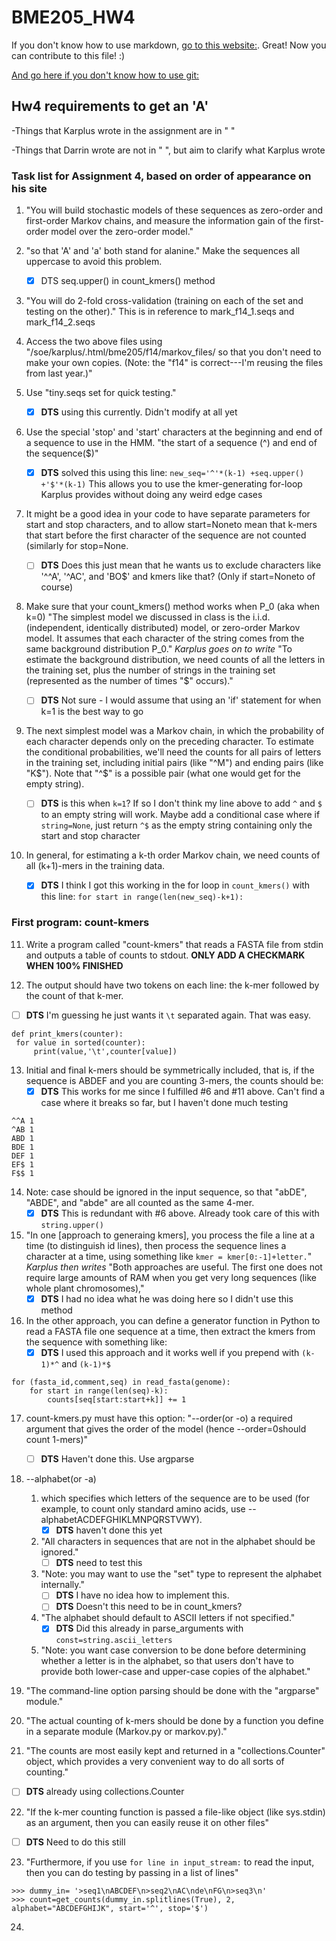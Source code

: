 # BME205_HW4

If you don't know how to use markdown, [go to this website:](https://github.com/adam-p/markdown-here/wiki/Markdown-Cheatsheet). Great! Now you can contribute to this file! :)

[And go here if you don't know how to use git:](http://rogerdudler.github.io/git-guide/)

## Hw4 requirements to get an 'A'

-Things that Karplus wrote in the assignment are in " "

-Things that Darrin wrote are not in " ", but aim to clarify what
 Karplus wrote

### Task list for Assignment 4, based on order of appearance on his site

1. "You will build stochastic models of these sequences as zero-order
and first-order Markov chains, and measure the information gain of the
first-order model over the zero-order model."

2. "so that 'A' and 'a' both stand for alanine." Make the sequences
all uppercase to avoid this problem.
    - [X] DTS seq.upper() in count_kmers() method

3. "You will do 2-fold cross-validation (training on each of the set
and testing on the other)." This is in reference to mark_f14_1.seqs
and mark_f14_2.seqs

4. Access the two above files using
"/soe/karplus/.html/bme205/f14/markov_files/ so that you don't need to
make your own copies.  (Note: the "f14" is correct---I'm reusing the
files from last year.)"

5. Use "tiny.seqs set for quick testing."
   - [X] **DTS** using this currently. Didn't modify at all yet

6. Use the special 'stop' and 'start' characters at the beginning and
end of a sequence to use in the HMM. "the start of a sequence (^) and
end of the sequence($)"
    - [X] **DTS** solved this using this line:
    `new_seq='^'*(k-1) +seq.upper() +'$'*(k-1)`
    This allows you to use the kmer-generating for-loop Karplus
    provides without doing any weird edge cases

7. It might be a good idea in your code to have separate parameters
for start and stop characters, and to allow start=Noneto mean that
k-mers that start before the first character of the sequence are not
counted (similarly for stop=None.
    - [ ] **DTS** Does this just mean that he wants us to exclude
      characters like '^^A', '^AC', and 'BO$' and kmers like that?
      (Only if start=Noneto of course)

8. Make sure that your count_kmers() method works when P_0 (aka when
k=0) "The simplest model we discussed in class is the
i.i.d. (independent, identically distributed) model, or zero-order
Markov model. It assumes that each character of the string comes from
the same background distribution P_0." *Karplus goes on to write* "To
estimate the background distribution, we need counts of all the
letters in the training set, plus the number of strings in the
training set (represented as the number of times "$" occurs)."
    - [ ] **DTS** Not sure - I would assume that using an 'if'
      statement for when k=1 is the best way to go

9. The next simplest model was a Markov chain, in which the
probability of each character depends only on the preceding
character. To estimate the conditional probabilities, we'll need the
counts for all pairs of letters in the training set, including initial
pairs (like "^M") and ending pairs (like "K$"). Note that "^$" is a
possible pair (what one would get for the empty string).
    - [ ] **DTS** is this when `k=1`? If so I don't think my line
      above to add `^` and `$` to an empty string will work. Maybe
      add a conditional case where if `string=None`, just return `^$`
      as the empty string containing only the start and stop character

10. In general, for estimating a k-th order Markov chain, we need
counts of all (k+1)-mers in the training data.
    - [X] **DTS** I think I got this working in the for loop in
      `count_kmers()` with this line: `for start in
      range(len(new_seq)-k+1):`

### First program: count-kmers

11. Write a program called "count-kmers" that reads a FASTA file from
stdin and outputs a table of counts to stdout. **ONLY ADD A CHECKMARK
WHEN 100% FINISHED**

12. The output should have two tokens on each line: the k-mer followed
by the count of that k-mer.
   - [ ] **DTS** I'm guessing he just wants it `\t` separated again. That was easy.
   ```
   def print_kmers(counter):
    for value in sorted(counter):
        print(value,'\t',counter[value])
   ```

13. Initial and final k-mers should be symmetrically included, that
is, if the sequence is ABDEF and you are counting 3-mers, the counts
should be:
    - [X] **DTS** This works for me since I fulfilled #6 and #11
      above. Can't find a case where it breaks so far, but I haven't
      done much testing
```
^^A 1
^AB 1
ABD 1
BDE 1
DEF 1
EF$ 1
F$$ 1
```

14. Note: case should be ignored in the input sequence, so that
"abDE", "ABDE", and "abde" are all counted as the same 4-mer.
    - [X] **DTS** This is redundant with #6 above. Already took care
      of this with `string.upper()`

15. "In one [approach to generaing kmers], you process the file a line
at a time (to distinguish id lines), then process the sequence lines a
character at a time, using something like `kmer = kmer[0:-1]+letter.`"
*Karplus then writes* "Both approaches are useful. The first one does
not require large amounts of RAM when you get very long sequences
(like whole plant chromosomes),"
    - [X] **DTS** I had no idea what he was doing here so I didn't use
      this method

16. In the other approach, you can define a generator function in
Python to read a FASTA file one sequence at a time, then extract the
kmers from the sequence with something like:
    - [X] **DTS** I used this approach and it works well if you prepend
     with `(k-1)*^` and `(k-1)*$`
```
for (fasta_id,comment,seq) in read_fasta(genome):
    for start in range(len(seq)-k):
        counts[seq[start:start+k]] += 1
```

17. count-kmers.py must have this option: "--order(or -o) a required
argument that gives the order of the model (hence --order=0should
count 1-mers)"

      - [ ] **DTS** Haven't done this. Use argparse

18. --alphabet(or -a)
    1. which specifies which letters of the sequence are to be used
      (for example, to count only standard amino acids, use --
      alphabetACDEFGHIKLMNPQRSTVWY).
        - [X] **DTS** haven't done this yet
    2. "All characters in sequences that are not in the alphabet should be ignored."
       - [ ] **DTS** need to test this
    3. "Note: you may want to use the "set" type to represent the alphabet internally."
       - [ ] **DTS** I have no idea how to implement this.
       - [ ] **DTS** Doesn't this need to be in count_kmers?
    4. "The alphabet should default to ASCII letters if not specified."
       - [X] **DTS** Did this already in parse_arguments with `const=string.ascii_letters`
    5. "Note: you want case conversion to be done before determining whether a letter is in the alphabet, so that users don't have to provide both lower-case and upper-case copies of the alphabet."

19. "The command-line option parsing should be done with the "argparse" module."

20. "The actual counting of k-mers should be done by a function you
define in a separate module (Markov.py or markov.py)."

21. "The counts are most easily kept and returned in a
"collections.Counter" object, which provides a very convenient way to
do all sorts of counting."
   - [ ] **DTS** already using collections.Counter

22. "If the k-mer counting function is passed a file-like object (like
sys.stdin) as an argument, then you can easily reuse it on other files"
   - [ ] **DTS** Need to do this still

23. "Furthermore, if you use `for line in input_stream:` to read the
input, then you can do testing by passing in a list of lines"
```
>>> dummy_in= '>seq1\nABCDEF\n>seq2\nAC\nde\nFG\n>seq3\n'
>>> count=get_counts(dummy_in.splitlines(True), 2, alphabet="ABCDEFGHIJK", start='^', stop='$')
```

24. 